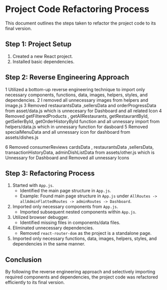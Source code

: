 # Project Code Refactoring Process

This document outlines the steps taken to refactor the project code to its final version.



## Step 1: Project Setup

1. Created a new React project.
2. Installed basic dependencies.

## Step 2: Reverse Engineering Approach

1 Utilized a bottom-up reverse engineering technique to import only necessary components, functions, data, images, helpers, styles, and dependencies.
2 I removed all unnecessary images from helpers and image.js 
3 Removed restaurantsData ,sellersData and orderProgressData from asset/data.js which is unnecesary for Dashboard  and all related Icon
4 Removed getFilteredProducts , getAllRestaurants, getRestaurantById, getSellerById, getOrderHistoryById function  and all unnessary import from helpers/data.js which in unnessary function for dasboard
5 Removed specialMenuData and all unnessary icon for dashboard from assets/dishes.js

6 Removed consumerReviews cardsData , restaurantsData ,sellersData, transactionHistoryData, adminDishListData from assets/other.js which is Unnessary for Dashboard and Removed all unnessary Icons

## Step 3: Refactoring Process

1. Started with `App.js`.
   - Identified the main page structure in `App.js`.
   - Example: Found main page structure in `App.js` under `AllRoutes -> allAdminFlattedRoutes -> adminRoutes -> Dashboard`.
2. Imported only necessary components from `App.js`.
   - Imported subsequent nested components within `App.js`.
3. Utilized browser debugger.
   - Identified missing files in components/data files.
4. Eliminated unnecessary dependencies.
   - Removed `react-router-dom` as the project is a standalone page.
5. Imported only necessary functions, data, images, helpers, styles, and dependencies in the same manner.

## Conclusion

By following the reverse engineering approach and selectively importing required components and dependencies, the project code was refactored efficiently to its final version.
